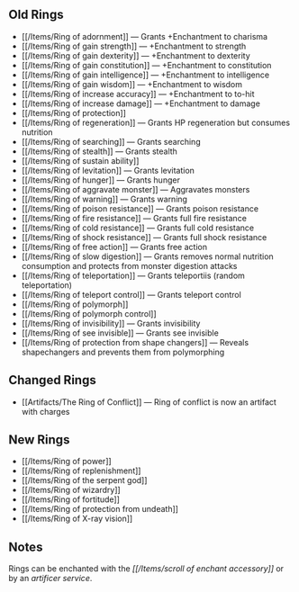 ## Old Rings

- [[/Items/Ring of adornment]] — Grants +Enchantment to charisma
- [[/Items/Ring of gain strength]] — +Enchantment to strength
- [[/Items/Ring of gain dexterity]] — +Enchantment to dexterity
- [[/Items/Ring of gain constitution]] — +Enchantment to constitution
- [[/Items/Ring of gain intelligence]] — +Enchantment to intelligence
- [[/Items/Ring of gain wisdom]] — +Enchantment to wisdom
- [[/Items/Ring of increase accuracy]] — +Enchantment to to-hit
- [[/Items/Ring of increase damage]] — +Enchantment to damage
- [[/Items/Ring of protection]]
- [[/Items/Ring of regeneration]] — Grants HP regeneration but consumes nutrition
- [[/Items/Ring of searching]] — Grants searching
- [[/Items/Ring of stealth]] — Grants stealth
- [[/Items/Ring of sustain ability]]
- [[/Items/Ring of levitation]] — Grants levitation
- [[/Items/Ring of hunger]] — Grants hunger
- [[/Items/Ring of aggravate monster]] — Aggravates monsters
- [[/Items/Ring of warning]] — Grants warning
- [[/Items/Ring of poison resistance]] — Grants poison resistance
- [[/Items/Ring of fire resistance]] — Grants full fire resistance
- [[/Items/Ring of cold resistance]] — Grants full cold resistance
- [[/Items/Ring of shock resistance]] — Grants full shock resistance
- [[/Items/Ring of free action]] — Grants free action
- [[/Items/Ring of slow digestion]] — Grants removes normal nutrition consumption and protects from monster digestion attacks
- [[/Items/Ring of teleportation]] — Grants teleportiis (random teleportation)
- [[/Items/Ring of teleport control]] — Grants teleport control
- [[/Items/Ring of polymorph]]
- [[/Items/Ring of polymorph control]]
- [[/Items/Ring of invisibility]] — Grants invisibility
- [[/Items/Ring of see invisible]] — Grants see invisible
- [[/Items/Ring of protection from shape changers]] — Reveals shapechangers and prevents them from polymorphing

## Changed Rings

- [[Artifacts/The Ring of Conflict]] — Ring of conflict is now an artifact with charges

## New Rings

- [[/Items/Ring of power]]
- [[/Items/Ring of replenishment]]
- [[/Items/Ring of the serpent god]]
- [[/Items/Ring of wizardry]]
- [[/Items/Ring of fortitude]]
- [[/Items/Ring of protection from undeath]]
- [[/Items/Ring of X-ray vision]]

## Notes

Rings can be enchanted with the *[[/Items/scroll of enchant accessory]]* or by an *artificer service*.